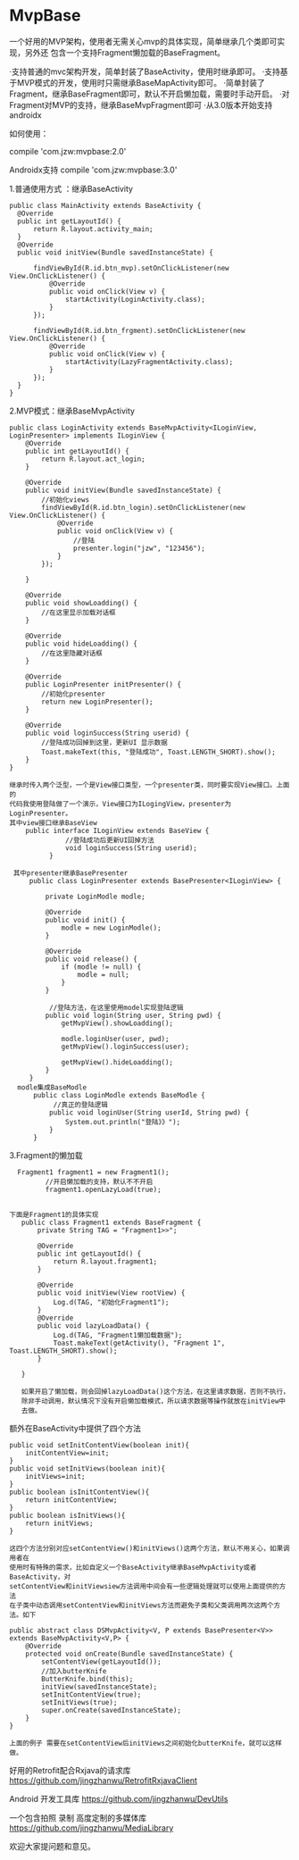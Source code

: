 # MvpBase
一个好用的MVP架构，使用者无需关心mvp的具体实现，简单继承几个类即可实现，另外还
包含一个支持Fragment懒加载的BaseFragment。

·支持普通的mvc架构开发，简单封装了BaseActivity，使用时继承即可。
·支持基于MVP模式的开发，使用时只需继承BaseMapActivity即可。
·简单封装了Fragment，继承BaseFragment即可，默认不开启懒加载，需要时手动开启。
·对Fragment对MVP的支持，继承BaseMvpFragment即可
·从3.0版本开始支持androidx



如何使用：

  compile 'com.jzw:mvpbase:2.0'

  Androidx支持
  compile 'com.jzw:mvpbase:3.0'


1.普通使用方式 ：继承BaseActivity

    public class MainActivity extends BaseActivity {
      @Override
      public int getLayoutId() {
          return R.layout.activity_main;
      }
      @Override
      public void initView(Bundle savedInstanceState) {
  
          findViewById(R.id.btn_mvp).setOnClickListener(new View.OnClickListener() {
              @Override
              public void onClick(View v) {
                  startActivity(LoginActivity.class);
              }
          });
  
          findViewById(R.id.btn_frgment).setOnClickListener(new View.OnClickListener() {
              @Override
              public void onClick(View v) {
                  startActivity(LazyFragmentActivity.class);
              }
          });
      }
    }
    
2.MVP模式：继承BaseMvpActivity
    
    public class LoginActivity extends BaseMvpActivity<ILoginView, LoginPresenter> implements ILoginView {
        @Override
        public int getLayoutId() {
            return R.layout.act_login;
        }
    
        @Override
        public void initView(Bundle savedInstanceState) {
            //初始化views
            findViewById(R.id.btn_login).setOnClickListener(new View.OnClickListener() {
                @Override
                public void onClick(View v) {
                    //登陆
                    presenter.login("jzw", "123456");
                }
            });
    
        }
    
        @Override
        public void showLoadding() {
            //在这里显示加载对话框
        }
    
        @Override
        public void hideLoadding() {
            //在这里隐藏对话框
        }
    
        @Override
        public LoginPresenter initPresenter() {
            //初始化presenter
            return new LoginPresenter();
        }
    
        @Override
        public void loginSuccess(String userid) {
            //登陆成功回掉到这里，更新UI 显示数据
            Toast.makeText(this, "登陆成功", Toast.LENGTH_SHORT).show();
        }
    }
    
    继承时传入两个泛型，一个是View接口类型，一个presenter类，同时要实现View接口。上面的
    代码我使用登陆做了一个演示，View接口为ILogingView，presenter为LoginPresenter。
    其中view接口继承BaseView
        public interface ILoginView extends BaseView {
                  //登陆成功后更新UI回掉方法
                  void loginSuccess(String userid);
              }
              
     其中presenter继承BasePresenter
         public class LoginPresenter extends BasePresenter<ILoginView> {
         
             private LoginModle modle;
         
             @Override
             public void init() {
                 modle = new LoginModle();
             }
         
             @Override
             public void release() {
                 if (modle != null) {
                     modle = null;
                 }
             }
         
              //登陆方法，在这里使用model实现登陆逻辑
             public void login(String user, String pwd) {
                 getMvpView().showLoadding();
         
                 modle.loginUser(user, pwd);
                 getMvpView().loginSuccess(user);
         
                 getMvpView().hideLoadding();
             }
         }
      modle集成BaseModle
          public class LoginModle extends BaseModle {
               //真正的登陆逻辑
              public void loginUser(String userId, String pwd) {
                  System.out.println("登陆》》");
              }
          }

3.Fragment的懒加载

      Fragment1 fragment1 = new Fragment1();
             //开启懒加载的支持，默认不不开启
             fragment1.openLazyLoad(true);  
               
               
    下面是Fragment1的具体实现
       public class Fragment1 extends BaseFragment {
           private String TAG = "Fragment1>>";
       
           @Override
           public int getLayoutId() {
               return R.layout.fragment1;
           }
       
           @Override
           public void initView(View rootView) {
               Log.d(TAG, "初始化Fragment1");
           }
           @Override
           public void lazyLoadData() {
               Log.d(TAG, "Fragment1懒加载数据");
               Toast.makeText(getActivity(), "Fragment 1", Toast.LENGTH_SHORT).show();
           }
       
       }
       
       如果开启了懒加载，则会回掉lazyLoadData()这个方法，在这里请求数据，否则不执行，
       除非手动调用，默认情况下没有开启懒加载模式，所以请求数据等操作就放在initView中
       去做。

额外在BaseActivity中提供了四个方法

    public void setInitContentView(boolean init){
        initContentView=init;
    }
    public void setInitViews(boolean init){
        initViews=init;
    }
    public boolean isInitContentView(){
        return initContentView;
    }
    public boolean isInitViews(){
        return initViews;
    }
    
    这四个方法分别对应setContentView()和initViews()这两个方法，默认不用关心，如果调用者在
    使用时有特殊的需求，比如自定义一个BaseActivity继承BaseMvpActivity或者BaseActivity，对
    setContentView和initViewsiew方法调用中间会有一些逻辑处理就可以使用上面提供的方法
    在子类中动态调用setContentView和initViews方法而避免子类和父类调用两次这两个方法。如下
    
    public abstract class DSMvpActivity<V, P extends BasePresenter<V>> extends BaseMvpActivity<V,P> {
        @Override
        protected void onCreate(Bundle savedInstanceState) {
            setContentView(getLayoutId());
            //加入butterKnife
            ButterKnife.bind(this);
            initView(savedInstanceState);
            setInitContentView(true);
            setInitViews(true);
            super.onCreate(savedInstanceState);
        }
    }
    
    上面的例子 需要在setContentView后initViews之间初始化butterKnife，就可以这样做。
    
好用的Retrofit配合Rxjava的请求库
https://github.com/jingzhanwu/RetrofitRxjavaClient

Android 开发工具库
https://github.com/jingzhanwu/DevUtils

一个包含拍照 录制 高度定制的多媒体库
https://github.com/jingzhanwu/MediaLibrary

欢迎大家提问题和意见。
